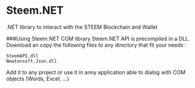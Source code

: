 # Steem.NET

.NET library to interact with the STEEM Blockchain and Wallet

###Using Steem.NET COM library
Steem.NET API is precompiled in a DLL. 
Download an copy the following files to any directory that fit your needs :
```
SteemAPI.dll
Newtonsoft.Json.dll
```
Add it to any project or use it in anny application able to dialog with COM objects (Words, Excel, ...)
